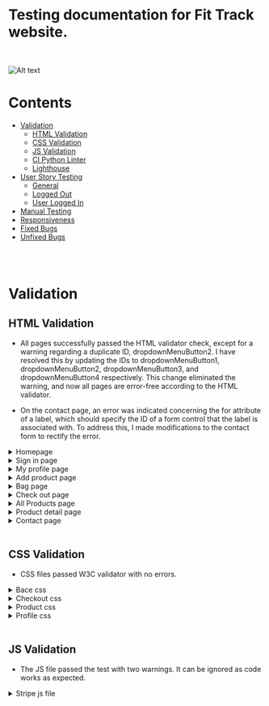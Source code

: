 
# Testing documentation for Fit Track website.
<br>

![Alt text](docs/readme/homepage.png)

# Contents

* [Validation](#validation)
    * [HTML Validation](#html-validation)
    * [CSS Validation](#css-validation)
    * [JS Validation](#js-validation)
    * [CI Python Linter](#ci-python-linter)
    * [Lighthouse](#lighthouse)
* [User Story Testing](#user-story-testing)
    * [General](#general)
    * [Logged Out](#logged-out)
    * [User Logged In](#user-logged-in)
* [Manual Testing](#manual-testing)
* [Responsiveness](#responsiveness)
* [Fixed Bugs](#fixed-bugs)
* [Unfixed Bugs](#unfixed-bugs)

<br><br>

# Validation

## HTML Validation

* All pages successfully passed the HTML validator check, except for a warning regarding a duplicate ID, dropdownMenuButton2. I have resolved this by updating the IDs to dropdownMenuButton1, dropdownMenuButton2, dropdownMenuButton3, and dropdownMenuButton4 respectively. This change eliminated the warning, and now all pages are error-free according to the HTML validator.

* On the contact page, an error was indicated concerning the for attribute of a label, which should specify the ID of a form control that the label is associated with. To address this, I made modifications to the contact form to rectify the error.

<details>
<summary>Homepage</summary>
<br>

![Alt text](docs/validation-images/homepage.png)
</details>

<details>
<summary> Sign in page </summary>
<br>

![Alt text](docs/validation-images/sign-in.png)
</details>


<details>
<summary> My profile page </summary>
<br>

![Alt text](docs/validation-images/my-profile.png)
</details>

<details>
<summary> Add product page </summary>
<br>

![Alt text](docs/validation-images/add-product.png)
</details>

<details>
<summary> Bag page </summary>
<br>

![Alt text](docs/validation-images/bag.png)
</details>

<details>
<summary> Check out page </summary>
<br>

![Alt text](docs/validation-images/checkout.png)
</details>

<details>
<summary>All Products page </summary>
<br>

![Alt text](docs/validation-images/all-products.png)
</details>

<details>
<summary>Product detail page </summary>
<br>
![Alt text](docs/validation-images/product-detail.png)
</details>
<details>
<summary> Contact page </summary>
<br>
![Alt text](docs/validation-images/contact.png)
</details>

<br>

## CSS Validation

* CSS files passed W3C validator with no errors.

<details>
<summary> Bace css </summary>
<br>

![Alt text](docs/validation-images/base-css.png)
</details>

<details>
<summary> Checkout css </summary>
<br>

![Alt text](docs/validation-images/checkout-css.png)
</details>

<details>
<summary> Product css </summary>
<br>

![Alt text](docs/validation-images/product-css.png)
</details>

<details>
<summary> Profile css </summary>
<br>

![Alt text](docs/validation-images/profile-css.png)
</details>

<br>

## JS Validation

* The JS file passed the test with two warnings. It can be ignored as code works as expected.

<details>
<summary> Stripe js file </summary>
<br>

![Alt text](docs/validation-images/js-validator.png)
</details>
